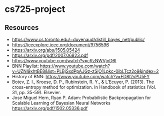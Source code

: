# cs725-project

## Resources
* https://www.cs.toronto.edu/~duvenaud/distill_bayes_net/public/
* https://ieeexplore.ieee.org/document/9756596
* https://arxiv.org/abs/1505.05424
* https://arxiv.org/pdf/2007.06823.pdf
* https://www.youtube.com/watch?v=cRzNWVjnD6I
* BNN Playlist: https://www.youtube.com/watch?v=UZNl9xhtBE8&list=PLBjSxdPpAJGz-zSjO1Lpkc-0ibLTcz2o9&index=2 
* History of BNN: https://www.youtube.com/watch?v=FD8l2vPU5FY
* Botev, Z. I., Kroese, D. P., Rubinstein, R. Y., & L’Ecuyer, P. (2013). The cross-entropy method for optimization. In Handbook of statistics (Vol. 31, pp. 35-59). Elsevier.
* Jose Miguel Hern, Ryan P. Adam: Probabilistic Backpropagation for Scalable Learning of Bayesian Neural Networks https://arxiv.org/pdf/1502.05336.pdf
